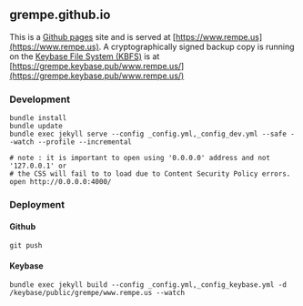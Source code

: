 ## grempe.github.io

This is a [Github pages](https://help.github.com/articles/using-jekyll-with-pages/) site and is served at [https://www.rempe.us](https://www.rempe.us). A cryptographically signed backup copy is running on the [Keybase File System (KBFS)](https://keybase.io/docs/kbfs) is at [https://grempe.keybase.pub/www.rempe.us/](https://grempe.keybase.pub/www.rempe.us/)

### Development

```
bundle install
bundle update
bundle exec jekyll serve --config _config.yml,_config_dev.yml --safe --watch --profile --incremental

# note : it is important to open using '0.0.0.0' address and not '127.0.0.1' or
# the CSS will fail to to load due to Content Security Policy errors.
open http://0.0.0.0:4000/
```

### Deployment

#### Github

```
git push
```

#### Keybase

```
bundle exec jekyll build --config _config.yml,_config_keybase.yml -d /keybase/public/grempe/www.rempe.us --watch
```
